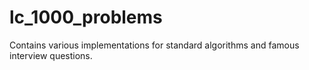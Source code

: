 # lc_1000_problems
Contains various implementations for standard algorithms and famous interview questions.
